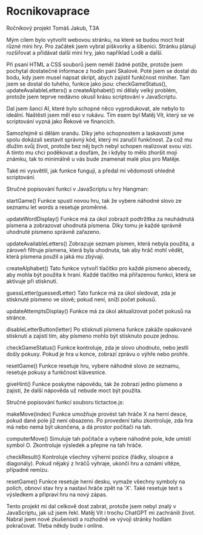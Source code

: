 # Rocnikovaprace

Ročníkový projekt
Tomáš Jakub, T3A

Mým cílem bylo vytvořit webovou stránku, na které se budou moct hrát různé mini hry. Pro začátek jsem vybral piškvorky a šibenici. Stránku plánuji rozšiřovat a přidávat další mini hry, jako například Lodě a další.

Při psaní HTML a CSS souborů jsem neměl žádné potíže, protože jsem pochytal dostatečné informace z hodin paní Skalové. Poté jsem se dostal do bodu, kdy jsem musel napsat skript, abych zajistil funkčnost miniher. Tam jsem se dostal do tuhého, funkce jako jsou: checkGameStatus(), updateAvailableLetters() a createAlphabet() mi dělaly velký problém, protože jsem teprve nedávno okusil krásu scriptování v JavaScriptu.

Dal jsem šanci AI, které bylo schopné něco vyprodukovat, ale nebylo to ideální. Naštěstí jsem měl eso v rukávu. Tím esem byl Matěj Vít, který se ve scriptování vyzná jako Řekové ve financích.

Samozřejmě si dělám srandu. Díky jeho schopnostem a laskavosti jsme spolu dokázali sestavit správný kód, který mi zaručil funkčnost. Za což mu dlužím svůj život, protože bez něj bych nebyl schopen realizovat svou vizi. A tímto mu chci poděkovat a doufám, že i kdyby to mělo zhoršit moji známku, tak to minimálně u vás bude znamenat malé plus pro Matěje.

Také mi vysvětlil, jak funkce fungují, a předal mi vědomosti ohledně scriptování.

Stručné popisování funkcí v JavaScriptu u hry Hangman:

startGame()
Funkce spustí novou hru, tak že vybere náhodné slovo ze seznamu let words a resetuje proměnné.

updateWordDisplay()
Funkce má za úkol zobrazit podtržítka za neuhádnutá písmena a zobrazovat uhodnutá písmena. Díky tomu je každé správně uhodnuté písmeno správně zařazeno.

updateAvailableLetters()
Zobrazuje seznam písmen, která nebyla použita, a zároveň filtruje písmena, která byla uhodnuta, tak aby hráč mohl vědět, která písmena použil a jaká mu zbývají.

createAlphabet()
Tato funkce vytvoří tlačítko pro každé písmeno abecedy, aby mohla být použita k hraní. Každé tlačítko má přiřazenou funkci, která se aktivuje při stisknutí.

guessLetter(guessedLetter)
Tato funkce má za úkol sledovat, zda je stisknuté písmeno ve slově; pokud není, sníží počet pokusů.

updateAttemptsDisplay()
Funkce má za úkol aktualizovat počet pokusů na stránce.

disableLetterButton(letter)
Po stisknutí písmena funkce zakáže opakované stisknutí a zajistí tím, aby písmeno mohlo být stisknuto pouze jednou.

checkGameStatus()
Funkce kontroluje, zda je slovo uhodnuto, nebo jestli došly pokusy. Pokud je hra u konce, zobrazí zprávu o výhře nebo prohře.

resetGame()
Funkce resetuje hru, vybere náhodné slovo ze seznamu, resetuje pokusy a funkčnost klávesnice.

giveHint()
Funkce poskytne nápovědu, tak že zobrazí jedno písmeno a zajistí, že další nápověda už nebude moct být použita.

Stručné popisování funkcí souboru tictactoe.js:

makeMove(index)
Funkce umožňuje provést tah hráče X na herní desce, pokud dané pole již není obsazeno. Po provedení tahu zkontroluje, zda hra má nebo nemá být ukončena, a dá prostor počítači na tah.

computerMove()
Simuluje tah počítače a vybere náhodné pole, kde umístí symbol O. Zkontroluje výsledek a přepne na tah hráče.

checkResult()
Kontroluje všechny výherní pozice (řádky, sloupce a diagonály). Pokud nějaký z hráčů vyhraje, ukončí hru a oznámí vítěze, případně remízu.

resetGame()
Funkce resetuje herní desku, vymaže všechny symboly na polích, obnoví stav hry a nastaví hráče zpět na 'X'. Také resetuje text s výsledkem a připraví hru na nový zápas.

Tento projekt mi dal celkově dost zabrat, protože jsem nebyl znalý v JavaScriptu, jak už jsem řekl. Matěj Vít i trochu ChatGPT mi zachránili život. Nabral jsem nové zkušenosti a rozhodně ve vývoji stránky hodlám pokračovat. Třeba někdy bude i online.
